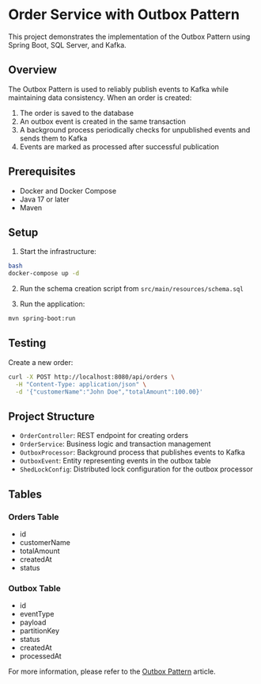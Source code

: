 # Order Service with Outbox Pattern

This project demonstrates the implementation of the Outbox Pattern using Spring Boot, SQL Server, and Kafka.

## Overview

The Outbox Pattern is used to reliably publish events to Kafka while maintaining data consistency. When an order is created:

1. The order is saved to the database
2. An outbox event is created in the same transaction
3. A background process periodically checks for unpublished events and sends them to Kafka
4. Events are marked as processed after successful publication

## Prerequisites

- Docker and Docker Compose
- Java 17 or later
- Maven

## Setup

1. Start the infrastructure:
```bash
bash
docker-compose up -d
```

2. Run the schema creation script from `src/main/resources/schema.sql`

3. Run the application:

```bash
mvn spring-boot:run
```

## Testing

Create a new order:

```bash
curl -X POST http://localhost:8080/api/orders \
  -H "Content-Type: application/json" \
  -d '{"customerName":"John Doe","totalAmount":100.00}'
```

## Project Structure

- `OrderController`: REST endpoint for creating orders
- `OrderService`: Business logic and transaction management
- `OutboxProcessor`: Background process that publishes events to Kafka
- `OutboxEvent`: Entity representing events in the outbox table
- `ShedLockConfig`: Distributed lock configuration for the outbox processor

## Tables

### Orders Table
- id
- customerName
- totalAmount
- createdAt
- status

### Outbox Table
- id
- eventType
- payload
- partitionKey
- status
- createdAt
- processedAt

For more information, please refer to the [Outbox Pattern](https://medium.com/@pantiru.cosmin4rolletechnology/a-practical-guide-to-the-outbox-pattern-ensuring-consistency-in-distributed-systems-8228d2a1dc62) article.